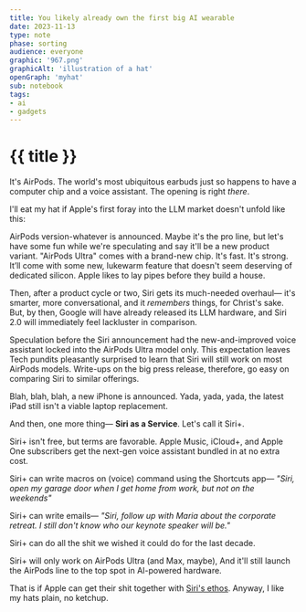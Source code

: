```yaml
---
title: You likely already own the first big AI wearable
date: 2023-11-13
type: note
phase: sorting
audience: everyone
graphic: '967.png'
graphicAlt: 'illustration of a hat'
openGraph: 'myhat'
sub: notebook
tags:
- ai
- gadgets
---
```

# {{ title }}

It's AirPods. The world's most ubiquitous earbuds just so happens to have a computer chip and a voice assistant. The opening is right *there*.

I'll eat my hat if Apple's first foray into the LLM market doesn't unfold like this:

AirPods version-whatever is announced. Maybe it's the pro line, but let's have some fun while we're speculating and say it'll be a new product variant. "AirPods Ultra" comes with a brand-new chip. It's fast. It's strong. It’ll come with some new, lukewarm feature that doesn't seem deserving of dedicated silicon. Apple likes to lay pipes before they build a house.

Then, after a product cycle or two, Siri gets its much-needed overhaul— it's smarter, more conversational, and it *remembers* things, for Christ's sake. But, by then, Google will have already released its LLM hardware, and Siri 2.0 will immediately feel lackluster in comparison. 

Speculation before the Siri announcement had the new-and-improved voice assistant locked into the AirPods Ultra model only. This expectation leaves Tech pundits pleasantly surprised to learn that Siri will still work on most AirPods models. Write-ups on the big press release, therefore, go easy on comparing Siri to similar offerings. 

Blah, blah, blah, a new iPhone is announced. Yada, yada, yada, the latest iPad still isn't a viable laptop replacement. 

And then, one more thing— **Siri as a Service**. Let's call it Siri+. 

Siri+ isn't free, but terms are favorable. Apple Music, iCloud+, and Apple One subscribers get the next-gen voice assistant bundled in at no extra cost. 

Siri+ can write macros on (voice) command using the Shortcuts app— *"Siri, open my garage door when I get home from work, but not on the weekends"*

Siri+ can write emails— *"Siri, follow up with Maria about the corporate retreat. I still don't know who our keynote speaker will be."*

Siri+ can do all the shit we wished it could do for the last decade. 

Siri+ will only work on AirPods Ultra (and Max, maybe), And it'll still launch the AirPods line to the top spot in AI-powered hardware. 

That is if Apple can get their shit together with [Siri's ethos](https://www.macrumors.com/2023/04/27/report-details-turmoil-behind-siri-and-apple-ai/). Anyway, I like my hats plain, no ketchup. 




 
